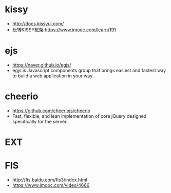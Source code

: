 # kissy

- <http://docs.kissyui.com/>
- 玩转KISSY框架 <https://www.imooc.com/learn/191>

# ejs

- <https://naver.github.io/egjs/>
- egjs is Javascript components group that brings easiest and fastest way to build a web application in your way.

# cheerio

- <https://github.com/cheeriojs/cheerio>
- Fast, flexible, and lean implementation of core jQuery designed specifically for the server.

# EXT

# FIS

- <http://fis.baidu.com/fis3/index.html>
- https://www.imooc.com/video/4666
